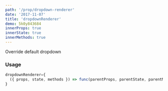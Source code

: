 ```yaml
---
path: '/prop/dropdown-renderer'
date: '2017-11-07'
title: 'dropdownRenderer'
demo: 5k0y843684
innerProps: true
innerState: true
innerMethods: true
---
```


Override default dropdown

### Usage

```jsx
dropdownRenderer={
  ({ props, state, methods }) => func(parentProps, parentState, parentMethods)
}
```
